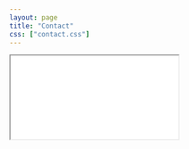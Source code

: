 ```yaml
---
layout: page
title: "Contact"
css: ["contact.css"]
---
```

<div class="col s12">
  <div class="icontain">
    <iframe src={{"https://hozznag.tistory.com"}}>Loading...</iframe>
  </div>
</div>
